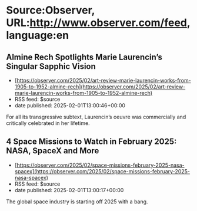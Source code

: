 # Source:Observer, URL:http://www.observer.com/feed, language:en

## Almine Rech Spotlights Marie Laurencin’s Singular Sapphic Vision
 - [https://observer.com/2025/02/art-review-marie-laurencin-works-from-1905-to-1952-almine-rech](https://observer.com/2025/02/art-review-marie-laurencin-works-from-1905-to-1952-almine-rech)
 - RSS feed: $source
 - date published: 2025-02-01T13:00:46+00:00

For all its transgressive subtext, Laurencin’s oeuvre was commercially and critically celebrated in her lifetime.

## 4 Space Missions to Watch in February 2025: NASA, SpaceX and More
 - [https://observer.com/2025/02/space-missions-february-2025-nasa-spacex](https://observer.com/2025/02/space-missions-february-2025-nasa-spacex)
 - RSS feed: $source
 - date published: 2025-02-01T13:00:17+00:00

The global space industry is starting off 2025 with a bang.

